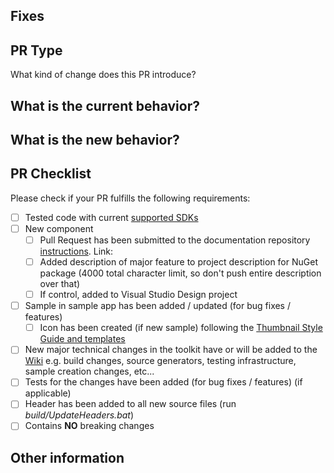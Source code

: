 <!-- 🚨 Please Do Not skip any instructions and information mentioned below as they are all required and essential to evaluate and test the PR. By fulfilling all the required information you will be able to reduce the volume of questions and most likely help merge the PR faster 🚨 -->

<!-- 👉 It is imperative to resolve ONE ISSUE PER PR and avoid making multiple changes unless the changes interrelate with each other -->

<!-- 📝 Please always keep the "☑️ Allow edits by maintainers" button checked in the Pull Request Template as it increases collaboration with the Toolkit maintainers by permitting commits to your PR branch (only) created from your fork. This can let us quickly make fixes for minor typos or forgotten StyleCop issues during review without needing to wait on you doing extra work. Let us help you help us! 🎉 -->

## Fixes

<!-- Add the relevant issue number after the word "Fixes" mentioned above (for ex: `## Fixes #0000`) which will automatically close the issue once the PR is merged. -->

<!-- Add a brief overview here of the feature/bug & fix. -->

## PR Type

What kind of change does this PR introduce?

<!-- Please uncomment one or more options below that apply to this PR. -->

<!-- - Bugfix -->
<!-- - Feature -->
<!-- - Code style update (formatting) -->
<!-- - Refactoring (no functional changes, no api changes) -->
<!-- - Build or CI related changes -->
<!-- - Documentation content changes -->
<!-- - Sample app changes -->
<!-- - Other... Please describe: -->

## What is the current behavior?

<!-- Please describe the current behavior that you are modifying, or link to a relevant issue. -->

## What is the new behavior?

<!-- Describe how was this issue resolved or changed? -->

## PR Checklist

Please check if your PR fulfills the following requirements: <!-- and remove the ones that are not applicable to the current PR -->

- [ ] Tested code with current [supported SDKs](../#supported)
- [ ] New component
  - [ ] Pull Request has been submitted to the documentation repository [instructions](../blob/main/Contributing.md#docs). Link: <!-- docs PR link -->
  - [ ] Added description of major feature to project description for NuGet package (4000 total character limit, so don't push entire description over that)
  - [ ] If control, added to Visual Studio Design project
- [ ] Sample in sample app has been added / updated (for bug fixes / features)
  - [ ] Icon has been created (if new sample) following the [Thumbnail Style Guide and templates](https://github.com/CommunityToolkit/WindowsCommunityToolkit-design-assets)
- [ ] New major technical changes in the toolkit have or will be added to the [Wiki](https://github.com/CommunityToolkit/WindowsCommunityToolkit/wiki) e.g. build changes, source generators, testing infrastructure, sample creation changes, etc...
- [ ] Tests for the changes have been added (for bug fixes / features) (if applicable)
- [ ] Header has been added to all new source files (run _build/UpdateHeaders.bat_)
- [ ] Contains **NO** breaking changes

<!-- If this PR contains a breaking change, please describe the impact and migration path for existing applications below.
Please note that breaking changes are likely to be rejected within minor release cycles or held until major versions. -->

## Other information

<!-- Please add any other information that might be helpful to reviewers. -->
